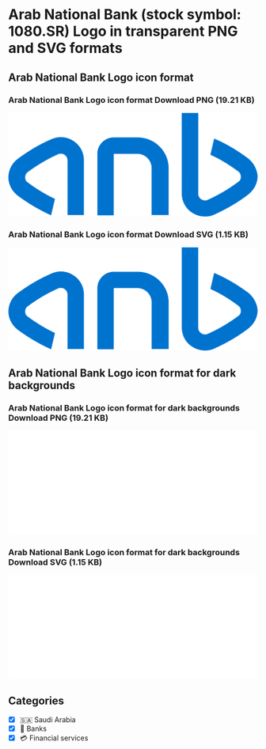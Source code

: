 # Arab National Bank (stock symbol: 1080.SR) Logo in transparent PNG and SVG formats

## Arab National Bank Logo icon format

### Arab National Bank Logo icon format Download PNG (19.21 KB)

![Arab National Bank Logo icon format Download PNG (19.21 KB)](/img/orig/1080.SR-4c9d456b.png)

### Arab National Bank Logo icon format Download SVG (1.15 KB)

![Arab National Bank Logo icon format Download SVG (1.15 KB)](/img/orig/1080.SR-7b813a66.svg)

## Arab National Bank Logo icon format for dark backgrounds

### Arab National Bank Logo icon format for dark backgrounds Download PNG (19.21 KB)

![Arab National Bank Logo icon format for dark backgrounds Download PNG (19.21 KB)](/img/orig/1080.SR.D-23e71c14.png)

### Arab National Bank Logo icon format for dark backgrounds Download SVG (1.15 KB)

![Arab National Bank Logo icon format for dark backgrounds Download SVG (1.15 KB)](/img/orig/1080.SR.D-610a1989.svg)



## Categories
- [x] 🇸🇦 Saudi Arabia
- [x] 🏦 Banks
- [x] 💳 Financial services
